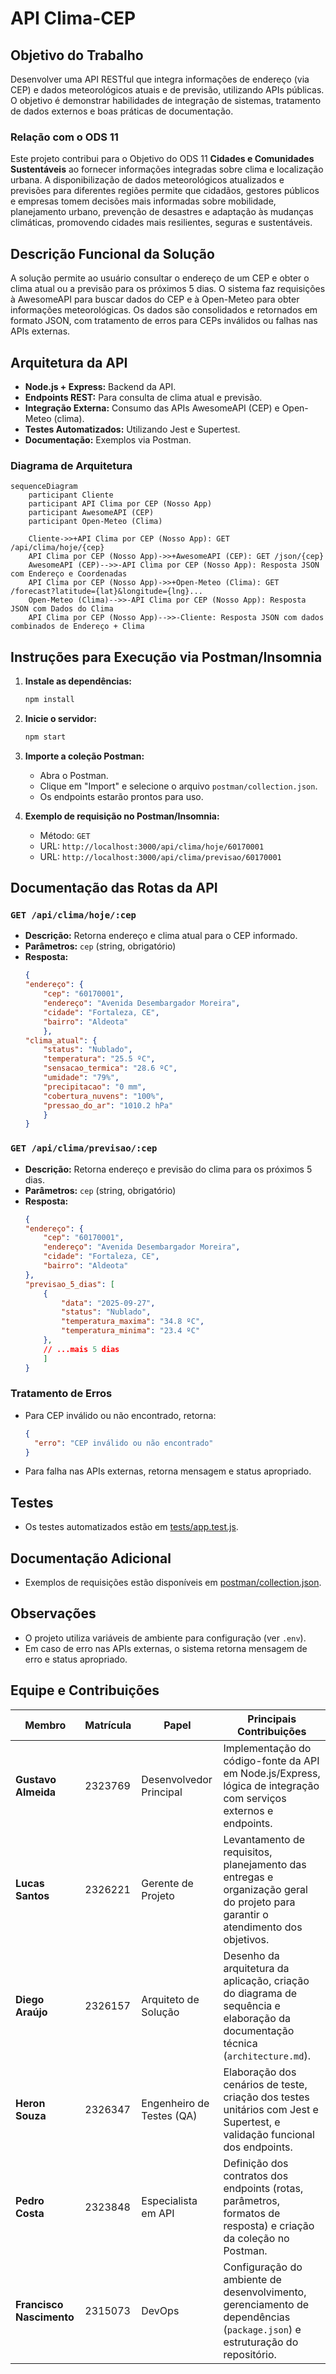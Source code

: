 # API Clima-CEP

## Objetivo do Trabalho
Desenvolver uma API RESTful que integra informações de endereço (via CEP) e dados meteorológicos atuais e de previsão, utilizando APIs públicas. O objetivo é demonstrar habilidades de integração de sistemas, tratamento de dados externos e boas práticas de documentação.

### Relação com o ODS 11
Este projeto contribui para o Objetivo do ODS 11 **Cidades e Comunidades Sustentáveis** ao fornecer informações integradas sobre clima e localização urbana. A disponibilização de dados meteorológicos atualizados e previsões para diferentes regiões permite que cidadãos, gestores públicos e empresas tomem decisões mais informadas sobre mobilidade, planejamento urbano, prevenção de desastres e adaptação às mudanças climáticas, promovendo cidades mais resilientes, seguras e sustentáveis.

## Descrição Funcional da Solução
A solução permite ao usuário consultar o endereço de um CEP e obter o clima atual ou a previsão para os próximos 5 dias. O sistema faz requisições à AwesomeAPI para buscar dados do CEP e à Open-Meteo para obter informações meteorológicas. Os dados são consolidados e retornados em formato JSON, com tratamento de erros para CEPs inválidos ou falhas nas APIs externas.

## Arquitetura da API

- **Node.js + Express:** Backend da API.
- **Endpoints REST:** Para consulta de clima atual e previsão.
- **Integração Externa:** Consumo das APIs AwesomeAPI (CEP) e Open-Meteo (clima).
- **Testes Automatizados:** Utilizando Jest e Supertest.
- **Documentação:** Exemplos via Postman.

### Diagrama de Arquitetura

```mermaid
sequenceDiagram
    participant Cliente
    participant API Clima por CEP (Nosso App)
    participant AwesomeAPI (CEP)
    participant Open-Meteo (Clima)

    Cliente->>+API Clima por CEP (Nosso App): GET /api/clima/hoje/{cep}
    API Clima por CEP (Nosso App)->>+AwesomeAPI (CEP): GET /json/{cep}
    AwesomeAPI (CEP)-->>-API Clima por CEP (Nosso App): Resposta JSON com Endereço e Coordenadas
    API Clima por CEP (Nosso App)->>+Open-Meteo (Clima): GET /forecast?latitude={lat}&longitude={lng}...
    Open-Meteo (Clima)-->>-API Clima por CEP (Nosso App): Resposta JSON com Dados do Clima
    API Clima por CEP (Nosso App)-->>-Cliente: Resposta JSON com dados combinados de Endereço + Clima
```

## Instruções para Execução via Postman/Insomnia

1. **Instale as dependências:**
   ```sh
   npm install
   ```
2. **Inicie o servidor:**
   ```sh
   npm start
   ```
3. **Importe a coleção Postman:**
   - Abra o Postman.
   - Clique em "Import" e selecione o arquivo `postman/collection.json`.
   - Os endpoints estarão prontos para uso.

4. **Exemplo de requisição no Postman/Insomnia:**
   - Método: `GET`
   - URL: `http://localhost:3000/api/clima/hoje/60170001`
   - URL: `http://localhost:3000/api/clima/previsao/60170001`

## Documentação das Rotas da API

### `GET /api/clima/hoje/:cep`
- **Descrição:** Retorna endereço e clima atual para o CEP informado.
- **Parâmetros:** `cep` (string, obrigatório)
- **Resposta:**
    ```json
    {
    "endereço": {
        "cep": "60170001",
        "endereço": "Avenida Desembargador Moreira",
        "cidade": "Fortaleza, CE",
        "bairro": "Aldeota"
        },
    "clima_atual": {
        "status": "Nublado",
        "temperatura": "25.5 ºC",
        "sensacao_termica": "28.6 ºC",
        "umidade": "79%",
        "precipitacao": "0 mm",
        "cobertura_nuvens": "100%",
        "pressao_do_ar": "1010.2 hPa"
        }
    }
    ```

### `GET /api/clima/previsao/:cep`
- **Descrição:** Retorna endereço e previsão do clima para os próximos 5 dias.
- **Parâmetros:** `cep` (string, obrigatório)
- **Resposta:**
    ```json
    {
    "endereço": {
        "cep": "60170001",
        "endereço": "Avenida Desembargador Moreira",
        "cidade": "Fortaleza, CE",
        "bairro": "Aldeota"
    },
    "previsao_5_dias": [
        {
            "data": "2025-09-27",
            "status": "Nublado",
            "temperatura_maxima": "34.8 ºC",
            "temperatura_minima": "23.4 ºC"
        },
        // ...mais 5 dias
        ]
    }
    ```

### Tratamento de Erros
- Para CEP inválido ou não encontrado, retorna:
    ```json
    {
      "erro": "CEP inválido ou não encontrado"
    }
    ```
- Para falha nas APIs externas, retorna mensagem e status apropriado.

## Testes
- Os testes automatizados estão em [tests/app.test.js](tests/app.test.js).

## Documentação Adicional
- Exemplos de requisições estão disponíveis em [postman/collection.json](postman/collection.json).

## Observações
- O projeto utiliza variáveis de ambiente para configuração (ver `.env`).
- Em caso de erro nas APIs externas, o sistema retorna mensagem de erro e status apropriado.

## Equipe e Contribuições
| Membro          | Matrícula | Papel                        | Principais Contribuições                                                                                                  |
| --------------- | ----------- | ---------------------------- | ------------------------------------------------------------------------------------------------------------------------- |
| **Gustavo Almeida** | 2323769 | Desenvolvedor Principal      | Implementação do código-fonte da API em Node.js/Express, lógica de integração com serviços externos e endpoints.          |
| **Lucas Santos** | 2326221 | Gerente de Projeto           | Levantamento de requisitos, planejamento das entregas e organização geral do projeto para garantir o atendimento dos objetivos. |
| **Diego Araújo** | 2326157 | Arquiteto de Solução         | Desenho da arquitetura da aplicação, criação do diagrama de sequência e elaboração da documentação técnica (`architecture.md`). |
| **Heron Souza** | 2326347 | Engenheiro de Testes (QA)    | Elaboração dos cenários de teste, criação dos testes unitários com Jest e Supertest, e validação funcional dos endpoints.   |
| **Pedro Costa** | 2323848 | Especialista em API          | Definição dos contratos dos endpoints (rotas, parâmetros, formatos de resposta) e criação da coleção no Postman.             |
| **Francisco Nascimento** | 2315073 | DevOps                       | Configuração do ambiente de desenvolvimento, gerenciamento de dependências (`package.json`) e estruturação do repositório.    |
